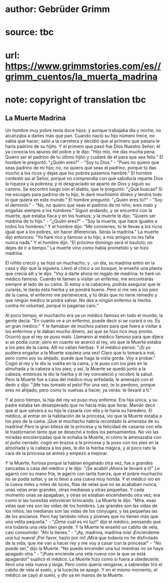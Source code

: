 # author: Gebrüder Grimm
# source: tbc
# url: https://www.grimmstories.com/es//grimm_cuentos/la_muerta_madrina
# note: copyright of translation tbc

## La Muerte Madrina 

Un hombre muy pobre tenía doce hijos; y aunque trabajaba día y noche, no
alcanzaba a darles más que pan. Cuando nació su hijo número trece, no
sabía qué hacer; salió a la carretera y decidió que al primero que
pasara le haría padrino de su hijito. Y el primero que pasó fue Dios
Nuestro Señor; él ya conocía los apuros del pobre y le dijo: "Hijo mío,
me das mucha pena. Quiero ser el padrino de tu último hijito y cuidaré
de él para que sea feliz." El hombre le preguntó: "¿Quién eres?" -
"Soy tu Dios." - "Pues no quiero que seas padrino de mi hijo; no, no
quiero que seas el padrino, porque tú das mucho a los ricos y dejas que
los pobres pasemos hambre." El hombre contestó así al Señor, porque no
comprendía con qué sabiduría reparte Dios la riqueza y la pobreza; y el
desgraciado se apartó de Dios y siguió su camino. Se encontró luego con
el diablo, que le preguntó: "¿Qué buscas? Si me escoges para padrino de
tu hijo, le daré muchísimo dinero y tendrá todo lo que quiera en este
mundo." El hombre preguntó: "¿Quién eres tú?" - "Soy el demonio." -
"No, no quiero que seas el padrino de mi niño; eres malo y engañas
siempre a los hombres." Siguió andando, y se encontró con la muerte,
que estaba flaca y en los huesos; y la muerte le dijo: "Quiero ser
madrina de tu hijo." - "¿Quién eres?" - "Soy la muerte, que hace
iguales a todos los hombres." Y el hombre dijo: "Me convienes; tú te
llevas a los ricos igual que a los pobres, sin hacer diferencias. Serás
la madrina." La muerte dijo entonces: "Yo haré rico y famoso a tu
hijo; a mis amigos no les falta nunca nada." Y el hombre dijo: "El
prócimo domingo será el bautizo; no dejes de ir a tiempo." La muerte
vino como había prometido y se hizo madrina.

El niñito creció y se hizo un muchacho; y , un día, su madrina entró en
la casa y dijo que la siguiera. Llevó al chico a un bosque, le enseñó
una planta que crecía allí y le dijo: "Voy a darte ahora mi regalo de
madrina: te haré un médico famoso. Cuando te llamen a visitar un
enfermo, me encontrarás siempre al lado de su cama. Si estoy a la
cabecera, podrás asegurar que le curarás; le darás esta hierba y se
pondrá bueno. Pero si me ves a los pies de la cama, el enfermo me
pertenecerá, y tú dirás que no tiene remedio y que ningún médico le
podrá salvar. No des a ningún enfermo la hierba contra mi voluntad,
porque lo pagarías caro."

Al poco tiempo, el muchacho era ya un médico famoso en todo el mundo; la
gente decía: "En cuanto ve a un enfermo, puede decir si se curará o no.
Es un gran médico." Y le llamaban de muchos países para que fuera a
visitar a los enfermos y le daban mucho dinero, así que se hizo rico muy
pronto. Ocurrió que el rey se puso malo. Llamaron al médico famoso para
que dijera si se podía curar; pero en cuanto se acercó al rey, vio que
la Muerte estaba a los pies de la cama. Allí no valían hierbas. Y el
médico pensó: "¡Si yo pudiera engañar a la Muerte siquiera una vez!
Claro que lo tomará a mal, pero como soy su ahijado, puede que haga la
vista gorda. Voy a probar." Cogió al rey y le dio la vuelta en la cama,
y le puso con los pies en la almohada y la cabeza a los pies; y así, la
Muerte se quedó junto a la cabeza; entonces le dio la hierba y el rey
convaleció y recobró la salud. Pero la Muerte fue a casa del médico muy
enfadada, le amenazó con el dedo y dijo: "¡Me has tomado el pelo! Por
una vez, te lo perdono, porque eres mi ahijado; pero como lo vuelvas a
hacer, ya verás: te llevaré a ti."

Y al poco tiempo, la hija del rey se puso muy enferma. Era hija única, y
su padre estaba tan desesperado que no hacía más que llorar. Mandó decir
que al que salvara a su hija le casaría con ella y le haría su heredero.
El médico, al entrar en la habitación de la princesa, vio que la Muerte
estaba a los pies de la cama. ¡Que el muchacho habría recordado la
amenaza de su madrina! Pero la gran blleza de la princesa y la felicidad
de casarse con ella le trastornaron tanto que se desechó a todos los
pensamientos. No vio las miradas encolerizadas que le echaba la Muerte,
ni cómo le amenazaba con el puño cerrado: cogió en brazos a la princesa
y la puso con los pies en la almohada y la cabeza a los pies, le dio la
hierba mágica, y al poco rato la cara de la princesa se animó y empezó a
mejorar.

Y la Muerte, furiosa porque la habían engañado otra vez, fue a grandes
zancadas a casa del médico y le dijo: "¡Se acabó! ¡Ahora te llevaré a
ti!" Le agarró con su mano fría, le agarró con tanta fuerza, que el
pobre muchacho no se podía soltar, y se lo llevó a una cueva muy honda.
Y el médico vio en la cueva miles y miles de luces, filas de velas que
no se acababan nunca; unas velas eran grandes, otras medianas y otras
pequeñas. Y cada momento unas se apagaban, y otras se estaban
encendiendo otra vez; era como si las lucesitas estuvieran brincando. La
Muerte le dijo: "Mira, esas velas que ves son las vidas de los hombres.
Las grandes son las vidas de los niños; las medianas son las vidas de
los cónyuges, y las pequeñas las de los ancianos. Pero hay también niños
y jóvenes que no tienen más que una velita pequeña." - "¡Dime cuál es
mi luz!" dijo el médico, pensando que era todavía una vela bien grande.
Y la Muerte le enseñó un cabito de vela, casi consumido: "Ahí la
tienes." - "¡Ay, madrina, madrina mía! ¡Enciéndeme una luz nueva! ¡Por
favor, hazlo por mí! ¡Mira que todavía no he disfrutado de la vida, que
me van a hacer rey y me voy a casar con la princesa!" - "No puede
ser," dijo la Muerte. "No puedo encender una luz mientras no se haya
apagado otra." - "¡Pues enciende una vela nueva con la que se está
apagando!" suplicó el médico. La Muerte hizo como si fuera a
obedecerle; llevó una vela nueva y larga. Pero como quería vengarse, a
sabiendas tiró el cabito de vela al suelo, y la lucecita se apagó. Y en
el mismo momento, el médico se cayó al suelo, y dio ya en manos de la
Muerte.
